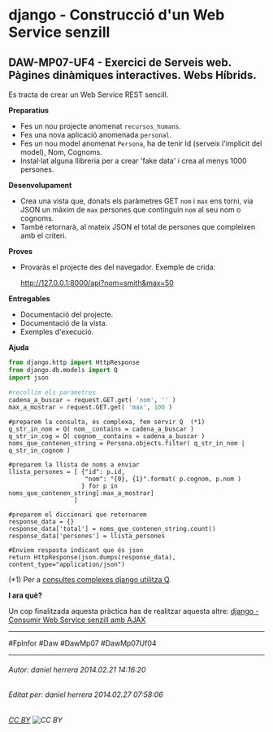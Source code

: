 # django - Construcció d'un Web Service senzill
## DAW-MP07-UF4 - Exercici de Serveis web. Pàgines dinàmiques interactives. Webs Híbrids.
Es tracta de crear un Web Service REST sencill.

**Preparatius**

* Fes un nou projecte anomenat `recursos_humans`.
* Fes una nova aplicació anomenada `personal`.
* Fes un nou model anomenat `Persona`, ha de tenir Id (serveix l'implícit del model), Nom, Cognoms.
* Instal·lat alguna llibreria per a crear 'fake data' i crea al menys 1000 persones.

**Desenvolupament**

* Crea una vista que, donats els paràmetres GET `nom` i `max` ens torni, via JSON un màxim de `max` persones que continguin `nom` al seu nom o cognoms.
* També retornarà, al mateix JSON el total de persones que compleixen amb el criteri.

**Proves**

* Provaràs el projecte des del navegador. Exemple de crida:

    http://127.0.0.1:8000/api?nom=smith&max=50

**Entregables**

* Documentació del projecte.
* Documentació de la vista.
* Exemples d'execució.

**Ajuda**



```python
from django.http import HttpResponse
from django.db.models import Q
import json

#recollim els paràmetres
cadena_a_buscar = request.GET.get( 'nom', '' )
max_a_mostrar = request.GET.get( 'max', 100 )
```

    #preparem la consulta, és complexa, fem servir Q  (*1)
    q_str_in_nom = Q( nom__contains = cadena_a_buscar )
    q_str_in_cog = Q( cognom__contains = cadena_a_buscar )
    noms_que_contenen_string = Persona.objects.filter( q_str_in_nom | q_str_in_cognom )

    #preparem la llista de noms a enviar
    llista_persones = [ {"id": p.id, 
                         "nom": "{0}, {1}".format( p.cognom, p.nom )           
                        } for p in noms_que_contenen_string[:max_a_mostrar]
                      ] 

    #preparem el diccionari que retornarem
    response_data = {}
    response_data['total'] = noms_que_contenen_string.count()
    response_data['persones'] = llista_persones

    #Enviem resposta indicant que és json
    return HttpResponse(json.dumps(response_data), content_type="application/json")


(*1) Per a [consultes complexes django utilitza Q](https://docs.djangoproject.com/en/dev/topics/db/queries/#complex-lookups-with-q-objects).    

**I ara què?**

Un cop finalitzada aquesta pràctica has de realitzar aquesta altre: [django - Consumir Web Service senzill amb AJAX](/DAW/DAW-MP07/DAW-MP07-UF4/django-consumir-web-service-senzill-amb-ajax/readme.md)


---

#FpInfor #Daw #DawMp07 #DawMp07Uf04

---

###### Autor: daniel herrera 2014.02.21 14:16:20
###### Editat per: daniel herrera 2014.02.27 07:58:06
###### [CC BY](https://creativecommons.org/licenses/by/4.0/) ![CC BY](https://licensebuttons.net/l/by/3.0/80x15.png)
